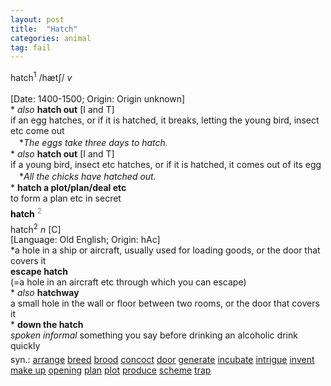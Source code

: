 ```yaml
---
layout: post
title:  "Hatch"
categories: animal
tag: fail
---
```

<DIV style="MARGIN: 0px 0px 5px">hatch<SUP>1</SUP> /hætʃ/ <I>v</I> <BR><BR>[Date: 1400-1500; Origin: Origin unknown]<BR>* <I>also</I> <B>hatch out</B> [I and T]<BR>if an egg hatches, or if it is hatched, it breaks, letting the young bird, insect etc come out<BR>　*<I>The eggs take three days to hatch.</I><BR>* <I>also</I> <B>hatch out</B> [I and T]<BR>if a young bird, insect etc hatches, or if it is hatched, it comes out of its egg<BR>　*<I>All the chicks have hatched out.</I><BR>* <B>hatch a plot/plan/deal etc</B><BR>to form a plan etc in secret</DIV>
<DIV style="COLOR: #808080; MARGIN: 0px 0px 5px; LINE-HEIGHT: normal"><SPAN style="FONT-SIZE: 10.5pt; COLOR: #000000; LINE-HEIGHT: normal"><B>hatch</B></SPAN> <SUP style="FONT-SIZE: 83%; LINE-HEIGHT: normal">2</SUP> </DIV>
<DIV style="MARGIN: 0px 0px 5px">hatch<SUP>2</SUP> <I>n</I> [C] <BR>[Language: Old English; Origin: hAc]<BR>*a hole in a ship or aircraft, usually used for loading goods, or the door that covers it<BR><B>escape hatch</B><BR>(=a hole in an aircraft etc through which you can escape) <BR>* <I>also</I> <B>hatchway</B> <BR>a small hole in the wall or floor between two rooms, or the door that covers it<BR>* <B>down the hatch</B><BR><I>spoken informal</I> something you say before drinking an alcoholic drink quickly</DIV>
<DIV style="MARGIN: 0px 0px 5px">
<DIV style="MARGIN: 4px 0px">syn.: <A href="{{ site.baseurl }}/arrange"><U>arrange</U></A> <A href="{{ site.baseurl }}/breed"><U>breed</U></A> <A href="{{ site.baseurl }}/brood"><U>brood</U></A> <A href="{{ site.baseurl }}/concoct"><U>concoct</U></A> <A href="{{ site.baseurl }}/door"><U>door</U></A> <A href="{{ site.baseurl }}/generate"><U>generate</U></A> <A href="{{ site.baseurl }}/incubate"><U>incubate</U></A> <A href="{{ site.baseurl }}/intrigue"><U>intrigue</U></A> <A href="{{ site.baseurl }}/invent"><U>invent</U></A> <A href="{{ site.baseurl }}/make%20up"><U>make up</U></A> <A href="{{ site.baseurl }}/opening"><U>opening</U></A> <A href="{{ site.baseurl }}/plan"><U>plan</U></A> <A href="{{ site.baseurl }}/plot"><U>plot</U></A> <A href="{{ site.baseurl }}/produce"><U>produce</U></A> <A href="{{ site.baseurl }}/scheme"><U>scheme</U></A> <A href="{{ site.baseurl }}/trap"><U>trap</U></A></DIV></DIV>
